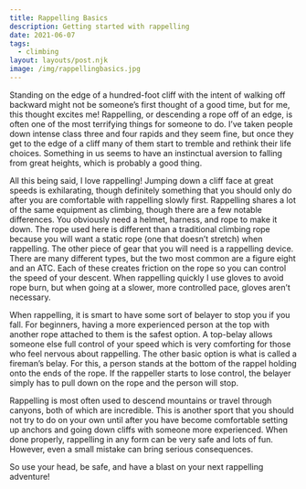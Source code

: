 ```yaml
---
title: Rappelling Basics
description: Getting started with rappelling
date: 2021-06-07
tags:
  - climbing
layout: layouts/post.njk
image: /img/rappellingbasics.jpg
---
```


Standing on the edge of a hundred-foot cliff with the intent of walking off backward might not be someone’s first thought of a good time, but for me, this thought excites me! Rappelling, or descending a rope off of an edge, is often one of the most terrifying things for someone to do. I’ve taken people down intense class three and four rapids and they seem fine, but once they get to the edge of a cliff many of them start to tremble and rethink their life choices. Something in us seems to have an instinctual aversion to falling from great heights, which is probably a good thing. 


All this being said, I love rappelling! Jumping down a cliff face at great speeds is exhilarating, though definitely something that you should only do after you are comfortable with rappelling slowly first.
Rappelling shares a lot of the same equipment as climbing, though there are a few notable differences. You obviously need a helmet, harness, and rope to make it down. The rope used here is different than a traditional climbing rope because you will want a static rope (one that doesn’t stretch) when rappelling. The other piece of gear that you will need is a rappelling device. There are many different types, but the two most common are a figure eight and an ATC. Each of these creates friction on the rope so you can control the speed of your descent. When rappelling quickly I use gloves to avoid rope burn, but when going at a slower, more controlled pace, gloves aren’t necessary.  


When rappelling, it is smart to have some sort of belayer to stop you if you fall. For beginners, having a more experienced person at the top with another rope attached to them is the safest option. A top-belay allows someone else full control of your speed which is very comforting for those who feel nervous about rappelling. The other basic option is what is called a fireman’s belay. For this, a person stands at the bottom of the rappel holding onto the ends of the rope. If the rappeller starts to lose control, the belayer simply has to pull down on the rope and the person will stop. 


Rappelling is most often used to descend mountains or travel through canyons, both of which are incredible. This is another sport that you should not try to do on your own until after you have become comfortable setting up anchors and going down cliffs with someone more experienced. When done properly, rappelling in any form can be very safe and lots of fun. However, even a small mistake can bring serious consequences. 


So use your head, be safe, and have a blast on your next rappelling adventure!
